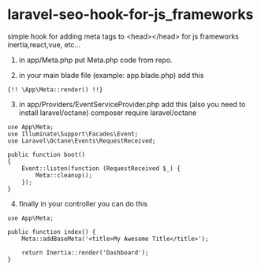 # laravel-seo-hook-for-js_frameworks
simple hook for adding meta tags to &lt;head>&lt;/head> for js frameworks inertia,react,vue, etc...

1. in app/Meta.php put Meta.php code from repo.

2. in your main blade file (example: app.blade.php) add this
```
{!! \App\Meta::render() !!}
```

3. in app/Providers/EventServiceProvider.php add this (also you need to install laravel/octane) composer require laravel/octane
```
use App\Meta;
use Illuminate\Support\Facades\Event;
use Laravel\Octane\Events\RequestReceived;

public function boot()
{
    Event::listen(function (RequestReceived $_) {
        Meta::cleanup();
    });
}
```

4. finally in your controller you can do this
```
use App\Meta;

public function index() {
    Meta::addBaseMeta('<title>My Awesome Title</title>');
    
    return Inertia::render('Dashboard');
}
```
